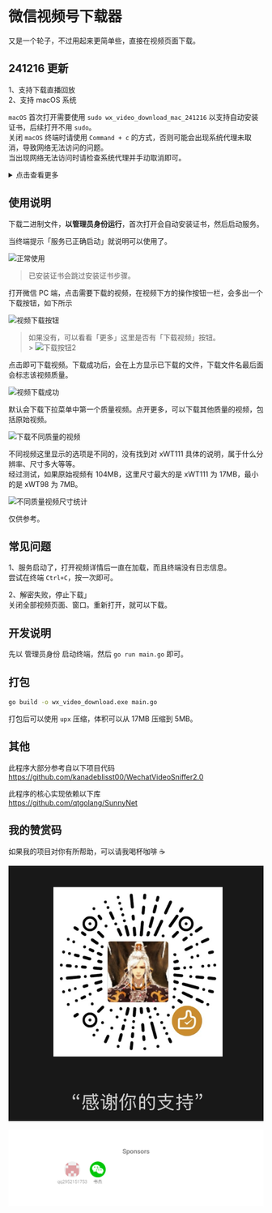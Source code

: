 # 微信视频号下载器

又是一个轮子，不过用起来更简单些，直接在视频页面下载。

## 241216 更新

1、支持下载直播回放
<br/>
2、支持 macOS 系统

`macOS` 首次打开需要使用 `sudo wx_video_download_mac_241216` 以支持自动安装证书，后续打开不用 `sudo`。
<br/>
关闭 `macOS` 终端时请使用 `Command + c` 的方式，否则可能会出现系统代理未取消，导致网络无法访问的问题。
<br/>
当出现网络无法访问时请检查系统代理并手动取消即可。

<details><summary>点击查看更多</summary>

## 241106 更新

1、修复了 非首次打开的视频，下载下来都无法播放的问题

现在点击页面上「更多推荐」视频，下载下来的视频可以正常打开播放了。
<br>
当出现「解密失败，停止下载」的提示，关闭全部视频页面、窗口。重新打开，就可以下载。

## 241104 更新

1、 支持下载不同质量的视频
<br>
2、 修复了下载的视频无法拖动进度条的问题
<br>
3、 修复了长视频内容进度未加载就下载，导致视频无法播放或不完整的问题
<br>
4、 修复了某些视频误判断为图片导致无法下载的问题
<br>
5、 修复了直播间一直加载中的问题

![下载按钮2](assets/screenshot13.png)

关于不同质量的视频，详情见下方使用说明。

## 241102 更新

在「更多」下拉菜单增加「下载视频」按钮，兼容不同详情页布局不同导致没有下载按钮的问题。

![下载按钮2](assets/screenshot10.png)

## 241101 更新

现在无需手动下载证书并安装了。
<br>
修复了下载时提示找不到 `lib/jszip.min.js` 的问题。

## 241031 更新

又遇到之前无法在页面下载的问题，这次改成了下载压缩包，视频在压缩包内的形式。
目前是可行的，但无法保证之后仍然可行。

建议使用 [WechatVideoSniffer2.0](https://github.com/kanadeblisst00/WechatVideoSniffer2.0) 稳定性更高。

## 241030 更新

当视频号内容是多张图片时，也会出现下载按钮。点击将会下载一个包含了全部图片的压缩包。

## 241022 更新

当视频被删除时没有正确地显示「被删除」而是一直处于加载中状态。
下载按钮修改成和其他操作按钮相同的样式。

## 241016 更新

前一个版本又下载不了，改回在页面直接下载又正常了，是和微信客户端版本有关吗，对这块不了解。
如果 241016 这个版本用不了，可以试试其他版本。
我目前微信客户端版本是 `Weixin 3.9.12.17`，可以正常下载的。

## 241011 更新

应该是视频号又改版了，不能直接在页面下载了。改成点击下载按钮复制视频链接到粘贴板，然后到谷歌或其他浏览器打开下载。
另外测试了很多视频都可以直接下载，没有加密了。所以如果有加密视频，新版本可能会下载失败。

> 在页面直接下载，理论上还是能实现，实现上要麻烦许多，后面再研究。

</details>

## 使用说明

下载二进制文件，**以管理员身份运行**，首次打开会自动安装证书，然后启动服务。

当终端提示「服务已正确启动」就说明可以使用了。

![正常使用](assets/screenshot8.png)

> 已安装证书会跳过安装证书步骤。

打开微信 PC 端，点击需要下载的视频，在视频下方的操作按钮一栏，会多出一个下载按钮，如下所示

![视频下载按钮](assets/screenshot1.png)

> 如果没有，可以看看「更多」这里是否有「下载视频」按钮。<br> > ![下载按钮2](assets/screenshot10.png)

点击即可下载视频。下载成功后，会在上方显示已下载的文件，下载文件名最后面会标志该视频质量。

![视频下载成功](assets/screenshot2.png)

默认会下载下拉菜单中第一个质量视频。点开更多，可以下载其他质量的视频，包括原始视频。

![下载不同质量的视频](assets/screenshot13.png)
<br>

不同视频这里显示的选项是不同的，没有找到对 xWT111 具体的说明，属于什么分辨率、尺寸多大等等。
<br>
经过测试，如果原始视频有 104MB，这里尺寸最大的是 xWT111 为 17MB，最小的是 xWT98 为 7MB。

![不同质量视频尺寸统计](assets/screenshot14.png)

仅供参考。

## 常见问题

1、服务启动了，打开视频详情后一直在加载，而且终端没有日志信息。
<br>
尝试在终端 `Ctrl+C`，按一次即可。

2、解密失败，停止下载」
<br>
关闭全部视频页面、窗口。重新打开，就可以下载。

## 开发说明

先以 管理员身份 启动终端，然后 `go run main.go` 即可。

## 打包

```bash
go build -o wx_video_download.exe main.go
```

打包后可以使用 `upx` 压缩，体积可以从 17MB 压缩到 5MB。

## 其他

此程序大部分参考自以下项目代码
<br>
https://github.com/kanadeblisst00/WechatVideoSniffer2.0

此程序的核心实现依赖以下库
<br>
https://github.com/qtgolang/SunnyNet

## 我的赞赏码

如果我的项目对你有所帮助，可以请我喝杯咖啡 ☕️

![](assets/reward.png)

<img src='/assets/sponsors.svg' alt="" />
